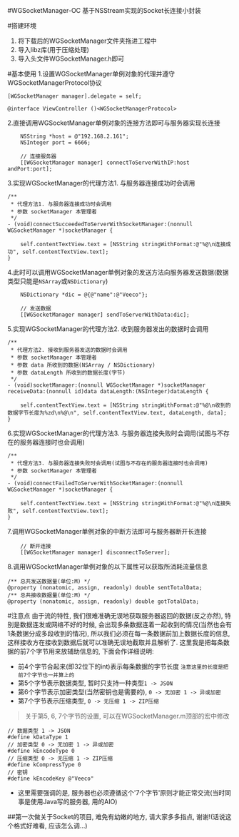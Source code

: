 #WGSocketManager-OC
基于NSStream实现的Socket长连接小封装

#搭建环境
1. 将下载后的WGSocketManager文件夹拖进工程中
2. 导入libz库(用于压缩处理)
3. 导入头文件WGSocketManager.h即可

#基本使用
1.设置WGSocketManager单例对象的代理并遵守WGSocketManagerProtocol协议
```objc
[WGSocketManager manager].delegate = self;

@interface ViewController ()<WGSocketManagerProtocol>
```
2.直接调用WGSocketManager单例对象的连接方法即可与服务器实现长连接
```objc
    NSString *host = @"192.168.2.161";
    NSInteger port = 6666;
    
    // 连接服务器
    [[WGSocketManager manager] connectToServerWithIP:host andPort:port];
```
3.实现WGSocketManager的代理方法1. 与服务器连接成功时会调用
```objc
/**
 * 代理方法1. 与服务器连接成功时会调用
 * 参数 socketManager 本管理者
 */
- (void)connectSucceededToServerWithSocketManager:(nonnull WGSocketManager *)socketManager {

    self.contentTextView.text = [NSString stringWithFormat:@"%@\n连接成功", self.contentTextView.text];
}
```
4.此时可以调用WGSocketManager单例对象的发送方法向服务器发送数据(数据类型只能是`NSArray`或`NSDictionary`)
```objc
    NSDictionary *dic = @{@"name":@"Veeco"};
    
    // 发送数据
    [[WGSocketManager manager] sendToServerWithData:dic];
```
5.实现WGSocketManager的代理方法2. 收到服务器发出的数据时会调用
```objc
/**
 * 代理方法2. 接收到服务器发送的数据时会调用
 * 参数 socketManager 本管理者
 * 参数 data 所收到的数据(NSArray / NSDictionary)
 * 参数 dataLength 所收到的数据长度(字节)
 */
- (void)socketManager:(nonnull WGSocketManager *)socketManager receiveData:(nonnull id)data dataLength:(NSInteger)dataLength {

    self.contentTextView.text = [NSString stringWithFormat:@"%@\n收到的数据字节长度为%zd\n%@\n", self.contentTextView.text, dataLength, data];
}
```
6.实现WGSocketManager的代理方法3. 与服务器连接失败时会调用(试图与不存在的服务器连接时也会调用)
```objc
/**
 * 代理方法3. 与服务器连接失败时会调用(试图与不存在的服务器连接时也会调用)
 * 参数 socketManager 本管理者
 */
- (void)connectFailedToServerWithSocketManager:(nonnull WGSocketManager *)socketManager {

    self.contentTextView.text = [NSString stringWithFormat:@"%@\n连接失败", self.contentTextView.text];
}
```
7.调用WGSocketManager单例对象的中断方法即可与服务器断开长连接
```objc
    // 断开连接
    [[WGSocketManager manager] disconnectToServer];
```
8.调用WGSocketManager单例对象的以下属性可以获取所消耗流量信息
```objc
/** 总共发送数据量(单位:M) */
@property (nonatomic, assign, readonly) double sentTotalData;
/** 总共接收数据量(单位:M) */
@property (nonatomic, assign, readonly) double gotTotalData;
```
#注意点
由于流的特性, 我们很难准确无误地获取服务器返回的数据(反之亦然), 特别是数据连发或网络不好的时候, 会出现多条数据连着一起收到的情况(当然也会有1条数据分成多段收到的情况), 所以我们必须在每一条数据前加上数据长度的信息, 这样接收方在接收到数据后就可以准确无误地截取并且解析了. 这里我是把每条数据的前7个字节用来放辅助信息的, 下面会作详细说明:
* 前4个字节合起来(即32位下的int)表示每条数据的字节长度 `注意这里的长度是把前7个字节也一并算上的`
* 第5个字节表示数据类型, 暂时只支持一种类型`1 -> JSON`
* 第6个字节表示加密类型(当然密钥也是需要的), `0 -> 无加密 1 -> 异或加密`
* 第7个字节表示压缩类型, `0 -> 无压缩 1 -> ZIP压缩`

>关于第5, 6, 7个字节的设置, 可以在WGSocketManager.m顶部的宏中修改
```objc
// 数据类型 1 -> JSON
#define kDataType 1
// 加密类型 0 -> 无加密 1 -> 异或加密
#define kEncodeType 0
// 压缩类型 0 -> 无压缩 1 -> ZIP压缩
#define kCompressType 0
// 密钥
#define kEncodeKey @"Veeco"
```

* 这里需要强调的是, 服务器也必须遵循这个'7个字节'原则才能正常交流(当时同事是使用Java写的服务器, 用的AIO)

##第一次做关于Socket的项目, 难免有幼嫩的地方, 请大家多多指点, 谢谢!(话说这个格式好难看, 应该怎么调...)
